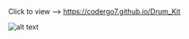 Click to view --> 
https://codergo7.github.io/Drum_Kit

![alt text](https://github.com/codergo7/drumcomputer/blob/master/background.jpg)



